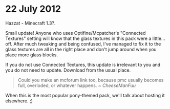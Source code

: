 # 22 July 2012
Hazzat - Minecraft 1.3?.

Small update!
Anyone who uses Optifine/Mcpatcher's "Connected Textures" setting will know that the glass textures in this pack were a little... off. After much tweaking and being confused, I've managed to fix it to the glass textures are all in the right place and don't jump around when you place more glass blocks.

If you do not use Connected Textures, this update is irrelevant to you and you do not need to update.
Download from the usual place.

> Could you make an mcforum link too, because pmc usually becomes full, overloded, or whatever happens. ~ _CheeseManFuu_


When this is the most popular pony-themed pack, we'll talk about hosting it elsewhere. ;)
